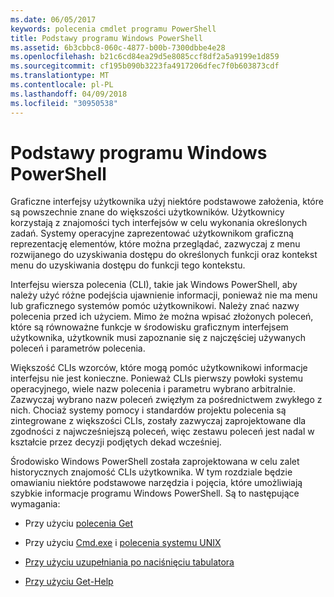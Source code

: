 ```yaml
---
ms.date: 06/05/2017
keywords: polecenia cmdlet programu PowerShell
title: Podstawy programu Windows PowerShell
ms.assetid: 6b3cbbc8-060c-4877-b00b-7300dbbe4e28
ms.openlocfilehash: b21c6cd84ea29d5e8085ccf8df2a5a9199e1d859
ms.sourcegitcommit: cf195b090b3223fa4917206dfec7f0b603873cdf
ms.translationtype: MT
ms.contentlocale: pl-PL
ms.lasthandoff: 04/09/2018
ms.locfileid: "30950538"
---
```

# <a name="windows-powershell-basics"></a>Podstawy programu Windows PowerShell
Graficzne interfejsy użytkownika użyj niektóre podstawowe założenia, które są powszechnie znane do większości użytkowników. Użytkownicy korzystają z znajomości tych interfejsów w celu wykonania określonych zadań. Systemy operacyjne zaprezentować użytkownikom graficzną reprezentację elementów, które można przeglądać, zazwyczaj z menu rozwijanego do uzyskiwania dostępu do określonych funkcji oraz kontekst menu do uzyskiwania dostępu do funkcji tego kontekstu.

Interfejsu wiersza polecenia (CLI), takie jak Windows PowerShell, aby należy użyć różne podejścia ujawnienie informacji, ponieważ nie ma menu lub graficznego systemów pomóc użytkownikowi. Należy znać nazwy polecenia przed ich użyciem. Mimo że można wpisać złożonych poleceń, które są równoważne funkcje w środowisku graficznym interfejsem użytkownika, użytkownik musi zapoznanie się z najczęściej używanych poleceń i parametrów polecenia.

Większość CLIs wzorców, które mogą pomóc użytkownikowi informacje interfejsu nie jest konieczne. Ponieważ CLIs pierwszy powłoki systemu operacyjnego, wiele nazw polecenia i parametru wybrano arbitralnie. Zazwyczaj wybrano nazw poleceń zwięzłym za pośrednictwem zwykłego z nich. Chociaż systemy pomocy i standardów projektu polecenia są zintegrowane z większości CLIs, zostały zazwyczaj zaprojektowane dla zgodności z najwcześniejszą poleceń, więc zestawu poleceń jest nadal w kształcie przez decyzji podjętych dekad wcześniej.

Środowisko Windows PowerShell została zaprojektowana w celu zalet historycznych znajomość CLIs użytkownika. W tym rozdziale będzie omawianiu niektóre podstawowe narzędzia i pojęcia, które umożliwiają szybkie informacje programu Windows PowerShell. Są to następujące wymagania:

- Przy użyciu [polecenia Get](/powershell/module/Microsoft.PowerShell.Core/get-command)

- Przy użyciu [Cmd.exe](/windows-server/administration/windows-commands/cmd) i [polecenia systemu UNIX](/windows/wsl/reference)

- [Przy użyciu uzupełniania po naciśnięciu tabulatora](../../core-powershell/console/using-tab-expansion.md)

- [Przy użyciu Get-Help](./getting-detailed-help-information.md)